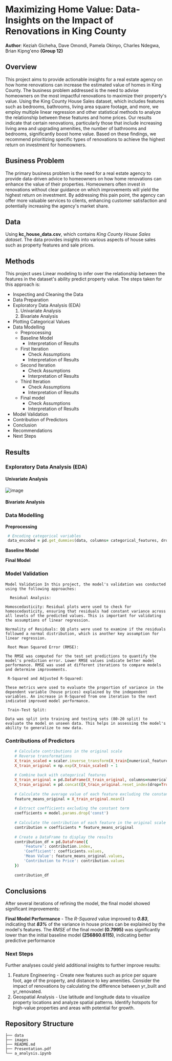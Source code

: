 # Maximizing Home Value: Data-Insights on the Impact of Renovations in King County

**Author**: Keziah Gicheha, Dave Omondi, Pamela Okinyo, Charles Ndegwa, Brian Kipng'eno **(Group 12)**

## Overview
This project aims to provide actionable insights for a real estate agency on how home renovations can increase the estimated value of homes in King County. The business problem addressed is the need to advise homeowners on the most impactful renovations to maximize their property's value. Using the King County House Sales dataset, which includes features such as bedrooms, bathrooms, living area square footage, and more, we employ multiple linear regression and other statistical methods to analyze the relationship between these features and home prices. Our results indicate that certain renovations, particularly those that include increasing living area and upgrading amenities, the number of bathrooms and bedrooms, significantly boost home value. Based on these findings, we recommend prioritizing specific types of renovations to achieve the highest return on investment for homeowners.

## Business Problem
The primary business problem is the need for a real estate agency to provide data-driven advice to homeowners on how home renovations can enhance the value of their properties. Homeowners often invest in renovations without clear guidance on which improvements will yield the highest return on investment. By addressing this pain point, the agency can offer more valuable services to clients, enhancing customer satisfaction and potentially increasing the agency's market share.

## Data
Using **kc_house_data.csv**, which contains _King County House Sales dataset_. The data provides insights into various aspects of house sales such as property features and sale prices.

## Methods
This project uses Linear modeling to infer over the relationship between the features in the dataset's ability predict property value. The steps taken for this approach is:
+ Inspecting and Cleaning the Data
+ Data Preparation
+ Exploratory Data Analysis (EDA)
  1. Univariate Analysis
  2. Bivariate Analysis
+ Plotting Categorical Values
+ Data Modelling
    - Preprocessing
    - Baseline Model
       - Interpretation of Results
    - First Iteration
       - Check Assumptions
       - Interpretation of Results
    - Second Iteration
        - Check Assumptions
        - Interpretation of Results
    - Third Iteration
        - Check Assumptions
        - Interpretation of Results
    - Final model
        - Check Assumptions
        - Interpretation of Results
+ Model Validation
+ Contribution of Predictors
+ Conclusion
+ Recommendations
+ Next Steps
    
## Results
   ### Exploratory Data Analysis (EDA)
   #### Univariate Analysis
   ![image](https://github.com/user-attachments/assets/9eb285aa-1be2-457e-a47e-5476e8b450b4)

     
   #### Bivariate Analysis 
     
   ### Data Modelling
     
  **Preprocessing**
  ```ruby
   # Encoding categorical variables
   data_encoded = pd.get_dummies(data, columns= categorical_features, drop_first=True)
  ```
           
   **Baseline Model**
     
   **Final Model**
     
   ### Model Validation
    Model Validation In this project, the model's validation was conducted using the following approaches:
    
      Residual Analysis:
    
    Homoscedasticity: Residual plots were used to check for homoscedasticity, ensuring that residuals had constant variance across all levels of the predicted values. This is important for validating the assumptions of linear regression.
    
    Normality of Residuals: QQ plots were used to examine if the residuals followed a normal distribution, which is another key assumption for linear regression.
    
     Root Mean Squared Error (RMSE):
    
    The RMSE was computed for the test set predictions to quantify the model's prediction error. Lower RMSE values indicate better model performance. RMSE was used at different iterations to compare models and determine improvements.
    
     R-Squared and Adjusted R-Squared:
    
    These metrics were used to evaluate the proportion of variance in the dependent variable (house prices) explained by the independent variables. An increase in R-Squared from one iteration to the next indicated improved model performance.
    
     Train-Test Split:
    
    Data was split into training and testing sets (80-20 split) to evaluate the model on unseen data. This helps in assessing the model's ability to generalize to new data.
  
  ### Contributions of Predictors
```ruby
    # Calculate contributions in the original scale
    # Reverse transformations
    X_train_scaled = scaler.inverse_transform(X_train[numerical_features])
    X_train_original = np.exp(X_train_scaled) - 1
    
    # Combine back with categorical features
    X_train_original = pd.DataFrame(X_train_original, columns=numerical_features)
    X_train_original = pd.concat([X_train_original.reset_index(drop=True), X_train.drop(columns=numerical_features).reset_index(drop=True)], axis=1)
    
    # Calculate the average value of each feature excluding the constant term
    feature_means_original = X_train_original.mean()
    
    # Extract coefficients excluding the constant term
    coefficients = model.params.drop('const')
    
    # Calculate the contribution of each feature in the original scale
    contribution = coefficients * feature_means_original
    
    # Create a DataFrame to display the results
    contribution_df = pd.DataFrame({
        'Feature': contribution.index,
        'Coefficient': coefficients.values,
        'Mean Value': feature_means_original.values,
        'Contribution to Price': contribution.values
    })
    
    contribution_df
```

## Conclusions
After several iterations of refining the model, the final model showed significant improvements:

**Final Model Performance** - The _R-Squared_ value improved to **_0.83_**, indicating that **_83%_** of the variance in house prices can be explained by the model's features. The _RMSE_ of the final model **(0.7995)** was significantly lower than the initial baseline model **(256860.6115)**, indicating better predictive performance

### Next Steps
Further analyses could yield additional insights to further improve results:
1. Feature Engineering - Create new features such as price per square foot, age of the property, and distance to key amenities. Consider the impact of renovations by calculating the difference between yr_built and yr_renovated.
2. Geospatial Analysis - Use latitude and longitude data to visualize property locations and analyze spatial patterns. Identify hotspots for high-value properties and areas with potential for growth.

## Repository Structure

```
├── data
├── images
├── README.md
├── Presentation.pdf
└── a_analysis.ipynb
```
